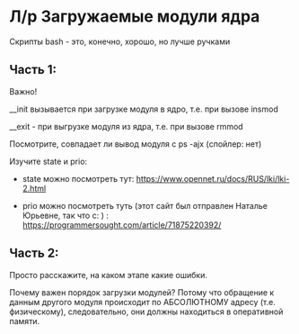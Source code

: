 # Л/р Загружаемые модули ядра

Скрипты bash - это, конечно, хорошо, но лучше ручками

## Часть 1:

Важно!

__init вызывается при загрузке модуля в ядро, т.е. при вызове insmod

__exit - при выгрузке модуля из ядра, т.е. при вызове rmmod

Посмотрите, совпадает ли вывод модуля с ps -ajx (спойлер: нет)

Изучите state и prio:
- state можно посмотреть тут: https://www.opennet.ru/docs/RUS/lki/lki-2.html

- prio можно посмотреть туть (этот сайт был отправлен Наталье Юрьевне, так что с: ) : https://programmersought.com/article/71875220392/ 

## Часть 2:

Просто расскажите, на каком этапе какие ошибки.

Почему важен порядок загрузки модулей? Потому что обращение к данным другого модуля происходит по АБСОЛЮТНОМУ адресу (т.е. физическому), следовательно, они должны находиться в оперативной памяти.